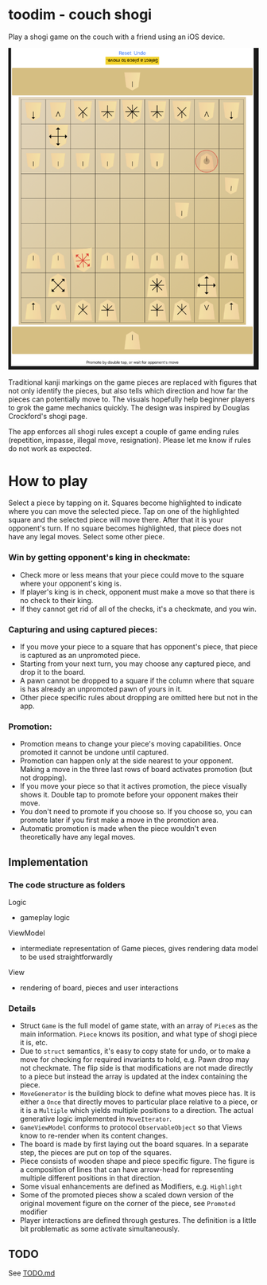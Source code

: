 # toodim - couch shogi

Play a shogi game on the couch with a friend using an iOS device.

![Shogi app](app.png?raw=true "Shogi app")


Traditional kanji markings on the game pieces are replaced with figures that not only identify the pieces, but also tells which direction and how far the pieces can potentially move to.
The visuals hopefully help beginner players to grok the game mechanics quickly.
The design was inspired by Douglas Crockford's shogi page.

The app enforces all shogi rules except a couple of game ending rules (repetition, impasse, illegal move, resignation). 
Please let me know if rules do not work as expected.

# How to play

Select a piece by tapping on it. Squares become highlighted to indicate where you can move the selected piece. 
Tap on one of the highlighted square and the selected piece will move there. After that it is your opponent's turn.
If no square becomes highlighted, that piece does not have any legal moves. Select some other piece.

### Win by getting opponent's king in checkmate:
- Check more or less means that your piece could move to the square where your opponent's king is.    
- If player's king is in check, opponent must make a move so that there is no check to their king. 
- If they cannot get rid of all of the checks, it's a checkmate, and you win.

### Capturing and using captured pieces:
- If you move your piece to a square that has opponent's piece, that piece is captured as an unpromoted piece.
- Starting from your next turn, you may choose any captured piece, and drop it to the board. 
- A pawn cannot be dropped to a square if the column where that square is has already an unpromoted pawn of yours in it. 
- Other  piece specific rules about dropping are omitted here but not in the app. 

### Promotion:
- Promotion means to change your piece's moving capabilities. Once promoted it cannot be undone until captured.
- Promotion can happen only at the side nearest to your opponent. Making a move in the three last rows of board activates promotion (but not dropping). 
- If you move your piece so that it actives promotion, the piece visually shows it. Double tap to promote before your opponent makes their move.
- You don't need to promote if you choose so. If you choose so, you can promote later if you first make a move in the promotion area.
- Automatic promotion is made when the piece wouldn't even theoretically have any legal moves.


## Implementation

### The code structure as folders

Logic
- gameplay logic

ViewModel
- intermediate representation of Game pieces, gives rendering data model to be used straightforwardly

View 
- rendering of board, pieces and user interactions

### Details

- Struct `Game` is the full model of game state, with an array of `Piece`s as the main information. `Piece` knows its position, and what type of shogi piece it is, etc.
- Due to `struct` semantics, it's easy to copy state for undo, or to make a move for checking for required invariants to hold, e.g. Pawn drop may not checkmate. The flip side is that modifications are not made directly to a piece but instead the array is updated at the index containing the piece.
- `MoveGenerator` is the building block to define what moves piece has. It is either a `Once` that directly moves to particular place relative to a piece, or it is a `Multiple` which yields multiple positions to a direction. The actual generative logic implemented in `MoveIterator`.
- `GameViewModel` conforms to protocol `ObservableObject` so that Views know to re-render when its content changes.
- The board is made by first laying out the board squares. In a separate step, the pieces are put on top of the squares.
- Piece consists of wooden shape and piece specific figure. The figure is a composition of lines that can have arrow-head for representing multiple different positions in that direction.
- Some visual enhancements are defined as Modifiers, e.g. `Highlight`  
- Some of the promoted pieces show a scaled down version of the original movement figure on the corner of the piece,  see `Promoted` modifier
- Player interactions are defined through gestures. The definition is a little bit problematic as some activate simultaneously.

## TODO

See [TODO.md](TODO.md)
